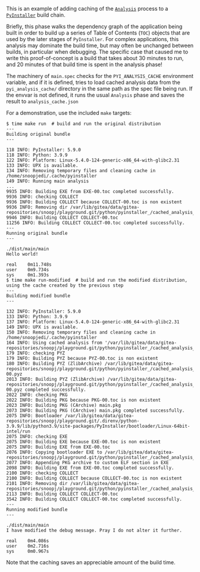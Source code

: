 This is an example of adding caching of the [`Analysis`](https://pyinstaller.org/en/stable/operating-mode.html#analysis-finding-the-files-your-program-needs)
process to a [`PyInstaller`](https://pyinstaller.org/) build chain.

Briefly, this phase walks the dependency graph of the application being built
in order to build up a series of Table of Contents (`TOC`) objects that are
used by the later stages of `PyInstaller`. For complex applications, this
analysis may dominate the build time, but may often be unchanged between
builds, in particular when debugging. The specific case that caused me to write
this proof-of-concept is a build that takes about 30 minutes to run, and 20
minutes of that build time is spent in the analysis phase!

The machinery of `main.spec` checks for the `PYI_ANALYSIS_CACHE` environment
variable, and if it is defined, tries to load cached analysis data from the
`pyi_analysis_cache/` directory in the same path as the spec file being run. If
the envvar is not defined, it runs the usual `Analysis` phase and saves the
result to `analysis_cache.json`

For a demonstration, use the included `make` targets:

```
$ time make run  # build and run the original distribution
---
Building original bundle
---

118 INFO: PyInstaller: 5.9.0
118 INFO: Python: 3.9.9
122 INFO: Platform: Linux-5.4.0-124-generic-x86_64-with-glibc2.31
133 INFO: UPX is available.
134 INFO: Removing temporary files and cleaning cache in /home/snoopjedi/.cache/pyinstaller
149 INFO: Running main analysis
...
9935 INFO: Building EXE from EXE-00.toc completed successfully.
9936 INFO: checking COLLECT
9936 INFO: Building COLLECT because COLLECT-00.toc is non existent
9936 INFO: Removing dir /var/lib/gitea/data/gitea-repositories/snoopj/playground.git/python/pyinstaller_/cached_analysis_phase/dist/main
9946 INFO: Building COLLECT COLLECT-00.toc
11256 INFO: Building COLLECT COLLECT-00.toc completed successfully.
---
Running original bundle
---

./dist/main/main
Hello world!

real    0m11.748s
user    0m9.734s
sys     0m1.393s
$ time make run-modified  # build and run the modified distribution, using the cache created by the previous step
---
Building modified bundle
---

132 INFO: PyInstaller: 5.9.0
133 INFO: Python: 3.9.9
137 INFO: Platform: Linux-5.4.0-124-generic-x86_64-with-glibc2.31
149 INFO: UPX is available.
150 INFO: Removing temporary files and cleaning cache in /home/snoopjedi/.cache/pyinstaller
164 INFO: Using cached analysis from '/var/lib/gitea/data/gitea-repositories/snoopj/playground.git/python/pyinstaller_/cached_analysis_phase/pyi_analysis_cache'
179 INFO: checking PYZ
179 INFO: Building PYZ because PYZ-00.toc is non existent
180 INFO: Building PYZ (ZlibArchive) /var/lib/gitea/data/gitea-repositories/snoopj/playground.git/python/pyinstaller_/cached_analysis_phase/build/main/PYZ-00.pyz
2013 INFO: Building PYZ (ZlibArchive) /var/lib/gitea/data/gitea-repositories/snoopj/playground.git/python/pyinstaller_/cached_analysis_phase/build/main/PYZ-00.pyz completed successfully.
2022 INFO: checking PKG
2022 INFO: Building PKG because PKG-00.toc is non existent
2023 INFO: Building PKG (CArchive) main.pkg
2073 INFO: Building PKG (CArchive) main.pkg completed successfully.
2075 INFO: Bootloader /var/lib/gitea/data/gitea-repositories/snoopj/playground.git/.direnv/python-3.9.9/lib/python3.9/site-packages/PyInstaller/bootloader/Linux-64bit-intel/run
2075 INFO: checking EXE
2075 INFO: Building EXE because EXE-00.toc is non existent
2075 INFO: Building EXE from EXE-00.toc
2076 INFO: Copying bootloader EXE to /var/lib/gitea/data/gitea-repositories/snoopj/playground.git/python/pyinstaller_/cached_analysis_phase/build/main/main
2077 INFO: Appending PKG archive to custom ELF section in EXE
2098 INFO: Building EXE from EXE-00.toc completed successfully.
2100 INFO: checking COLLECT
2100 INFO: Building COLLECT because COLLECT-00.toc is non existent
2101 INFO: Removing dir /var/lib/gitea/data/gitea-repositories/snoopj/playground.git/python/pyinstaller_/cached_analysis_phase/dist/main
2113 INFO: Building COLLECT COLLECT-00.toc
3542 INFO: Building COLLECT COLLECT-00.toc completed successfully.
---
Running modified bundle
---

./dist/main/main
I have modified the debug message. Pray I do not alter it further.

real    0m4.086s
user    0m2.716s
sys     0m0.967s
```

Note that the caching saves an appreciable amount of the build time.
